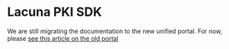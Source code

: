﻿# Lacuna PKI SDK

We are still migrating the documentation to the new unified portal. For now, please
[see this article on the old portal](http://pki.lacunasoftware.com/Help/html/e4ce6a37-191a-40bf-9efd-a6b99de00b99.htm)
